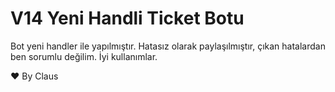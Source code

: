 # V14 Yeni Handli Ticket Botu

Bot yeni handler ile yapılmıştır.
Hatasız olarak paylaşılmıştır, çıkan hatalardan ben sorumlu değilim.
İyi kullanımlar.

❤️ By Claus

